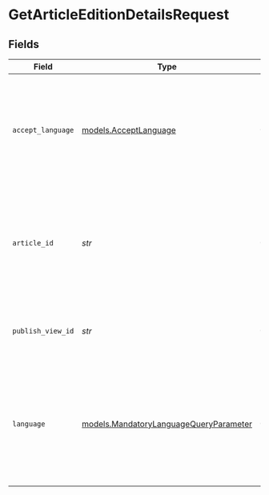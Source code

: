 # GetArticleEditionDetailsRequest


## Fields

| Field                                                                                                                            | Type                                                                                                                             | Required                                                                                                                         | Description                                                                                                                      | Example                                                                                                                          |
| -------------------------------------------------------------------------------------------------------------------------------- | -------------------------------------------------------------------------------------------------------------------------------- | -------------------------------------------------------------------------------------------------------------------------------- | -------------------------------------------------------------------------------------------------------------------------------- | -------------------------------------------------------------------------------------------------------------------------------- |
| `accept_language`                                                                                                                | [models.AcceptLanguage](../models/acceptlanguage.md)                                                                             | :heavy_check_mark:                                                                                                               | The Language locale accepted by the client (used for locale specific fields in resource representation and in error responses).  | en-US                                                                                                                            |
| `article_id`                                                                                                                     | *str*                                                                                                                            | :heavy_check_mark:                                                                                                               | The ID of the Article. Both numeric and alternate ID formats are supported.<br><br>Valid numerical IDs are 15-19 digits long.    |                                                                                                                                  |
| `publish_view_id`                                                                                                                | *str*                                                                                                                            | :heavy_check_mark:                                                                                                               | Publish View Id of the article on which operation is performed.                                                                  | 959500000204621                                                                                                                  |
| `language`                                                                                                                       | [models.MandatoryLanguageQueryParameter](../models/mandatorylanguagequeryparameter.md)                                           | :heavy_check_mark:                                                                                                               | The language used for fetching the details of a resource. Resources available in different languages may differ from each other. | en-US                                                                                                                            |